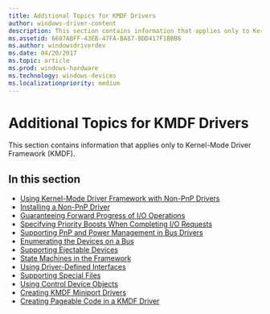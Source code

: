 ```yaml
---
title: Additional Topics for KMDF Drivers
author: windows-driver-content
description: This section contains information that applies only to Kernel-Mode Driver Framework (KMDF).
ms.assetid: 6607ABFF-43EB-47FA-BA87-BDD417F1BBB8
ms.author: windowsdriverdev
ms.date: 04/20/2017
ms.topic: article
ms.prod: windows-hardware
ms.technology: windows-devices
ms.localizationpriority: medium
---
```


# Additional Topics for KMDF Drivers


This section contains information that applies only to Kernel-Mode Driver Framework (KMDF).

## In this section


-   [Using Kernel-Mode Driver Framework with Non-PnP Drivers](using-kernel-mode-driver-framework-with-non-pnp-drivers.md)
-   [Installing a Non-PnP Driver](installing-a-non-pnp-driver.md)
-   [Guaranteeing Forward Progress of I/O Operations](guaranteeing-forward-progress-of-i-o-operations.md)
-   [Specifying Priority Boosts When Completing I/O Requests](specifying-priority-boosts-when-completing-i-o-requests.md)
-   [Supporting PnP and Power Management in Bus Drivers](supporting-pnp-and-power-management-in-bus-drivers.md)
-   [Enumerating the Devices on a Bus](enumerating-the-devices-on-a-bus.md)
-   [Supporting Ejectable Devices](supporting-ejectable-devices.md)
-   [State Machines in the Framework](state-machines-in-the-framework.md)
-   [Using Driver-Defined Interfaces](using-driver-defined-interfaces.md)
-   [Supporting Special Files](supporting-special-files.md)
-   [Using Control Device Objects](using-control-device-objects.md)
-   [Creating KMDF Miniport Drivers](creating-kmdf-miniport-drivers.md)
-   [Creating Pageable Code in a KMDF Driver](creating-pageable-code-in-a-kmdf-driver.md)

 

 





